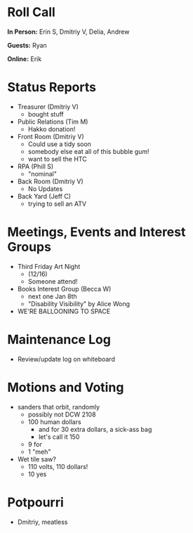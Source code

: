 # Roll Call

**In Person:**  Erin S, Dmitriy V, Delia, Andrew

**Guests:** Ryan

**Online:** Erik

# Status Reports
- Treasurer (Dmitriy V)
  - bought stuff
- Public Relations (Tim M)
  - Hakko donation!
- Front Room (Dmitriy V)
  - Could use a tidy soon
  - somebody else eat all of this bubble gum!
  - want to sell the HTC
- RPA (Phill S)
  - "nominal"
- Back Room (Dmitriy V)
  - No Updates
- Back Yard (Jeff C)
  - trying to sell an ATV
# Meetings, Events and Interest Groups
- Third Friday Art Night
  -  (12/16)
  - Someone attend!
- Books Interest Group (Becca W)
  - next one Jan 8th
  - "Disability Visibility" by Alice Wong
- WE'RE BALLOONING TO SPACE
# Maintenance Log
- Review/update log on whiteboard
# Motions and Voting
- sanders that orbit, randomly
  - possibly not DCW 2108
  - 100 human dollars
    - and for 30 extra dollars, a sick-ass bag
    - let's call it 150
  - 9 for
  - 1 "meh"
- Wet tile saw?
  - 110 volts, 110 dollars!
  - 10 yes
# Potpourri
- Dmitriy, meatless
